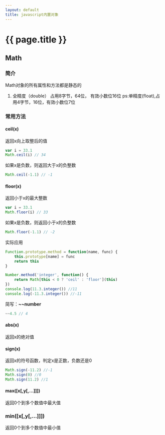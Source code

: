 ```yaml
---
layout: default
title: javascript内置对象
---
```


# {{ page.title }}

## Math

### 简介
Math对象的所有属性和方法都是静态的
1. 全精度（double）
   占用8字节，64位， 有效小数位16位
   ps:单精度(float),占用4字节，16位，有效小数位7位

### 常用方法
#### ceil(x)
返回x向上取整后的值
```javascript
var i = 33.1
Math.ceil(i) // 34
```

如果x是负数，则返回大于x的负整数
```javascript
Math.ceil(-1.1) // -1
```

#### floor(x)
返回小于x的最大整数

```javascript
var i = 33.1
Math.floor(i) // 33
```

如果x是负数，则返回小于x的负整数
```javascript
Math.floor(-1.1) // -2
```

实际应用
```javascript
Function.prototype.method = function(name, func) {
	this.prototype[name] = func
	return this
}

Number.method('integer', function() {
	return Math[this < 0 ? 'ceil' : 'floor'](this)
})
console.log(11.3.integer()) //11
console.log(-11.3.integer()) //-11
```

简写：**~~number**
```javascript
~~4.5 // 4
```

#### abs(x)
返回x的绝对值

#### sign(x)
返回x的符号函数，判定x是正数，负数还是0
```javascript
Math.sign(-11.2) //-1
Math.sign(0) //0
Math.sign(11.2) //1
```

#### max([x[,y[,...]]])
返回0个到多个数值中最大值

### min([x[,y[,...]]])
返回0个到多个数值中最小值
